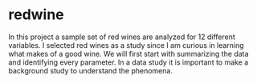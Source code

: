# redwine
In this project a sample set of red wines are analyzed for 12 different 
variables. I selected red wines as a study since I am curious in learning
what makes of a good wine. We will first start with summarizing the data
and identifying every parameter. In a data study it is important to make a
background study to understand the phenomena.
